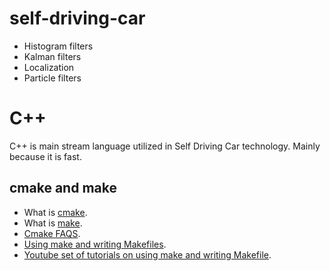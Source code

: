 # self-driving-car
- Histogram filters
- Kalman filters
- Localization
- Particle filters


# C++
C++ is main stream language utilized in Self Driving Car technology. Mainly because it is fast. 

## cmake and make
- What is [cmake](https://cmake.org/documentation/).
- What is [make](http://www.cplusplus.com/articles/jTbCpfjN/).
- [Cmake FAQS](https://cmake.org/Wiki/CMake_FAQ).
- [Using make and writing Makefiles](https://www.cs.swarthmore.edu/~newhall/unixhelp/howto_makefiles.html).
- [Youtube set of tutorials on using make and writing Makefile](https://www.youtube.com/watch?v=aw9wHbFTnAQ).
